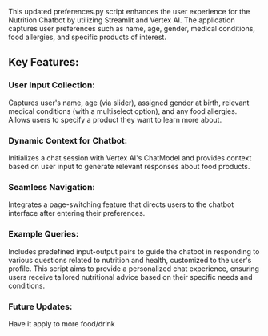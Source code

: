This updated preferences.py script enhances the user experience for the Nutrition Chatbot by utilizing Streamlit and Vertex AI. The application captures user preferences such as name, age, gender, medical conditions, food allergies, and specific products of interest.

## Key Features:

### User Input Collection:
Captures user's name, age (via slider), assigned gender at birth, relevant medical conditions (with a multiselect option), and any food allergies.
Allows users to specify a product they want to learn more about.

### Dynamic Context for Chatbot:
Initializes a chat session with Vertex AI's ChatModel and provides context based on user input to generate relevant responses about food products.

### Seamless Navigation:
Integrates a page-switching feature that directs users to the chatbot interface after entering their preferences.

### Example Queries:
Includes predefined input-output pairs to guide the chatbot in responding to various questions related to nutrition and health, customized to the user's profile.
This script aims to provide a personalized chat experience, ensuring users receive tailored nutritional advice based on their specific needs and conditions.

### Future Updates:
Have it apply to more food/drink
